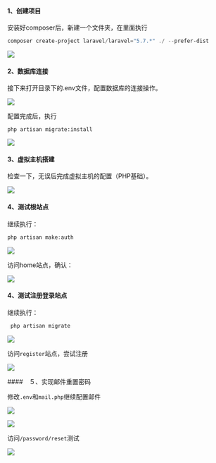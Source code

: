 #### 1、创建项目

安装好composer后，新建一个文件夹，在里面执行

```powershell
composer create-project laravel/laravel="5.7.*" ./ --prefer-dist
```

![](https://ws3.sinaimg.cn/large/005BYqpgly1g2bhp2gc0sj30l00jhwj1.jpg)

#### 2、数据库连接

接下来打开目录下的.env文件，配置数据库的连接操作。

![](https://ws3.sinaimg.cn/large/005BYqpggy1g2bhr9pvqcj30io0fk0tm.jpg)

配置完成后，执行

```shell
php artisan migrate:install
```

![](https://ws3.sinaimg.cn/large/005BYqpgly1g2bhrr6s60j30l208n0ts.jpg)



#### 3、虚拟主机搭建

检查一下，无误后完成虚拟主机的配置（PHP基础）。

![](https://ws3.sinaimg.cn/large/005BYqpgly1g2bhsla01hj31g70pj75m.jpg)



#### 4、测试根站点

继续执行：

```powershell
php artisan make:auth
```

![](https://ws3.sinaimg.cn/large/005BYqpgly1g2bhtkwi8ej30hi02edfv.jpg)

访问home站点，确认：

![](https://ws3.sinaimg.cn/large/005BYqpgly1g2bhui56v4j31cu0iv75h.jpg)



#### 4、测试注册登录站点

继续执行：

```powershell
 php artisan migrate
```

![](https://ws3.sinaimg.cn/large/005BYqpgly1g2bul8ar9mj30j803idga.jpg)

访问`register`站点，尝试注册

![](https://ws3.sinaimg.cn/large/005BYqpgly1g2bhyl7r8pj30nw0ca3z7.jpg)



####　５、实现邮件重置密码

修改`.env`和`mail.php`继续配置邮件

![](https://ws3.sinaimg.cn/large/005BYqpgly1g2bug113l2j30r80tlq5b.jpg)

![](https://ws3.sinaimg.cn/large/005BYqpgly1g2bugxiu9dj30qz09nwf4.jpg)

访问`/password/reset`测试

![](https://ws3.sinaimg.cn/large/005BYqpgly1g2bujwlxikj31830h70v2.jpg)